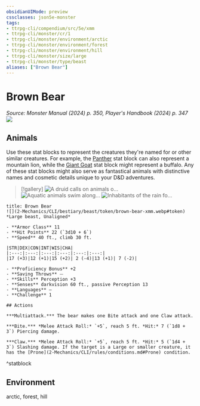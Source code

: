 ```yaml
---
obsidianUIMode: preview
cssclasses: json5e-monster
tags:
- ttrpg-cli/compendium/src/5e/xmm
- ttrpg-cli/monster/cr/1
- ttrpg-cli/monster/environment/arctic
- ttrpg-cli/monster/environment/forest
- ttrpg-cli/monster/environment/hill
- ttrpg-cli/monster/size/large
- ttrpg-cli/monster/type/beast
aliases: ["Brown Bear"]
---
```

# Brown Bear
*Source: Monster Manual (2024) p. 350, Player's Handbook (2024) p. 347*  
![](2-Mechanics/CLI/bestiary/beast/img/brown-bear.webp#right)

## Animals

Use these stat blocks to represent the creatures they're named for or other similar creatures. For example, the [Panther](2-Mechanics/CLI/bestiary/beast/panther-xmm.md) stat block can also represent a mountain lion, while the [Giant Goat](2-Mechanics/CLI/bestiary/beast/giant-goat-xmm.md) stat block might represent a buffalo. Any of these stat blocks might also serve as fantastical animals with distinctive names and cosmetic details unique to your D&D adventures.

> [!gallery]
![A druid calls on animals o...](2-Mechanics/CLI/bestiary/beast/img/animals-hills-and-mountains.webp "A druid calls on animals of the hills and mountains to aid her cause")
![Aquatic animals swim along...](2-Mechanics/CLI/bestiary/beast/img/animals-aquatic.webp "Aquatic animals swim alongside a druid exploring the sea")
![Inhabitants of the rain fo...](2-Mechanics/CLI/bestiary/beast/img/animals-rainforest.webp "Inhabitants of the rain forest answer a druid's summons")

```ad-statblock
title: Brown Bear
![](2-Mechanics/CLI/bestiary/beast/token/brown-bear-xmm.webp#token)
*Large beast, Unaligned*

- **Armor Class** 11 
- **Hit Points** 22 (`3d10 + 6`) 
- **Speed** 40 ft., climb 30 ft.

|STR|DEX|CON|INT|WIS|CHA|
|:---:|:---:|:---:|:---:|:---:|:---:|
|17 (+3)|12 (+1)|15 (+2)| 2 (-4)|13 (+1)| 7 (-2)|

- **Proficiency Bonus** +2
- **Saving Throws** ⏤
- **Skills** Perception +3
- **Senses** darkvision 60 ft., passive Perception 13
- **Languages** —
- **Challenge** 1

## Actions

***Multiattack.*** The bear makes one Bite attack and one Claw attack.

***Bite.*** *Melee Attack Roll:* `+5`, reach 5 ft. *Hit:* 7 (`1d8 + 3`) Piercing damage.

***Claw.*** *Melee Attack Roll:* `+5`, reach 5 ft. *Hit:* 5 (`1d4 + 3`) Slashing damage. If the target is a Large or smaller creature, it has the [Prone](2-Mechanics/CLI/rules/conditions.md#Prone) condition.
```
^statblock

## Environment

arctic, forest, hill